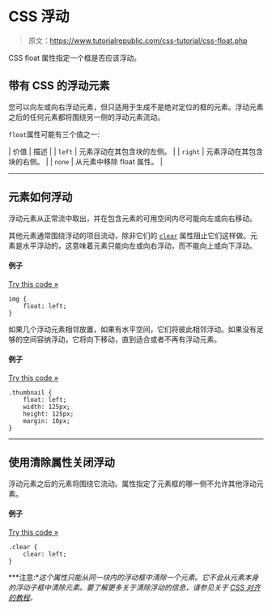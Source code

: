 # CSS 浮动

> 原文：<https://www.tutorialrepublic.com/css-tutorial/css-float.php>

CSS float 属性指定一个框是否应该浮动。

## 带有 CSS 的浮动元素

您可以向左或向右浮动元素，但只适用于生成不是绝对定位的框的元素。浮动元素之后的任何元素都将围绕另一侧的浮动元素流动。

`float`属性可能有三个值之一:

| 价值 | 描述 |
| `left` | 元素浮动在其包含块的左侧。 |
| `right` | 元素浮动在其包含块的右侧。 |
| `none` | 从元素中移除 float 属性。 |

* * *

## 元素如何浮动

浮动元素从正常流中取出，并在包含元素的可用空间内尽可能向左或向右移动。

其他元素通常围绕浮动的项目流动，除非它们的 [`clear`](../css-reference/css-clear-property.php) 属性阻止它们这样做。元素是水平浮动的，这意味着元素只能向左或向右浮动，而不能向上或向下浮动。

#### 例子

[Try this code »](../codelab.php?topic=css&file=float "Try this code using online Editor")

```
img {
    float: left;
}
```

如果几个浮动元素相邻放置，如果有水平空间，它们将彼此相邻浮动。如果没有足够的空间容纳浮动，它将向下移动，直到适合或者不再有浮动元素。

#### 例子

[Try this code »](../codelab.php?topic=css&file=floating-multiple-elements "Try this code using online Editor")

```
.thumbnail {
    float: left;
    width: 125px;
    height: 125px;
    margin: 10px;
}
```

* * *

## 使用清除属性关闭浮动

浮动元素之后的元素将围绕它流动。属性指定了元素框的哪一侧不允许其他浮动元素。

#### 例子

[Try this code »](../codelab.php?topic=css&file=clearing-floats "Try this code using online Editor")

```
.clear {
    clear: left;
}
```

 ***注意:**这个属性只能从同一块内的浮动框中清除一个元素。它不会从元素本身的浮动子框中清除元素。要了解更多关于清除浮动的信息，请参见关于 [CSS 对齐的教程](css-alignment.php)。*
